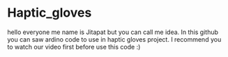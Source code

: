 # Haptic_gloves

hello everyone me name is Jitapat but you can call me idea. In this github you can saw ardino code to use in haptic gloves project.
I recommend you to watch our video first before use this code :) 
